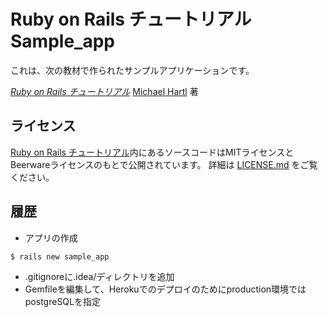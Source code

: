 # Ruby on Rails チュートリアル Sample_app

これは、次の教材で作られたサンプルアプリケーションです。

[*Ruby on Rails チュートリアル*](https://railstutorial.jp/)
[Michael Hartl](http://www.michaelhartl.com/) 著

## ライセンス

[Ruby on Rails チュートリアル](https://railstutorial.jp/)内にあるソースコードはMITライセンスとBeerwareライセンスのもとで公開されています。
詳細は [LICENSE.md](LICENSE.md) をご覧ください。

## 履歴
 * アプリの作成
```
$ rails new sample_app
```
 * .gitignoreに.idea/ディレクトリを追加
 * Gemfileを編集して、Herokuでのデプロイのためにproduction環境ではpostgreSQLを指定